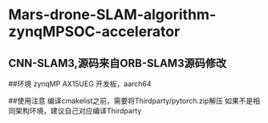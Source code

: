 # Mars-drone-SLAM-algorithm-zynqMPSOC-accelerator
## CNN-SLAM3,源码来自ORB-SLAM3源码修改

##环境
zynqMP AX15UEG 开发板，aarch64

##使用注意
编译cmakelist之前，需要将Thirdparty/pytorch.zip解压
如果不是相同架构环境，建议自己对应编译Thirdparty
